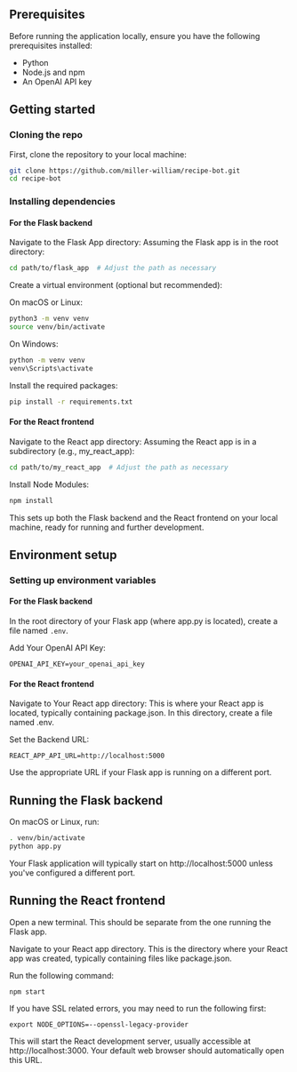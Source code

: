 ## Prerequisites
Before running the application locally, ensure you have the following prerequisites installed:

- Python
- Node.js and npm
- An OpenAI API key

## Getting started
### Cloning the repo
First, clone the repository to your local machine:

```bash
git clone https://github.com/miller-william/recipe-bot.git
cd recipe-bot
```

### Installing dependencies
#### For the Flask backend

Navigate to the Flask App directory:
Assuming the Flask app is in the root directory:

```bash
cd path/to/flask_app  # Adjust the path as necessary
```

Create a virtual environment (optional but recommended):

On macOS or Linux:
```bash
python3 -m venv venv
source venv/bin/activate
```

On Windows:
```cmd
python -m venv venv
venv\Scripts\activate
```

Install the required packages:

```bash
pip install -r requirements.txt
```

#### For the React frontend
Navigate to the React app directory:
Assuming the React app is in a subdirectory (e.g., my_react_app):

```bash
cd path/to/my_react_app  # Adjust the path as necessary
```

Install Node Modules:

```bash
npm install
```

This sets up both the Flask backend and the React frontend on your local machine, ready for running and further development.

## Environment setup
### Setting up environment variables
#### For the Flask backend

In the root directory of your Flask app (where app.py is located), create a file named `.env`.

Add Your OpenAI API Key:

```
OPENAI_API_KEY=your_openai_api_key
```
#### For the React frontend
Navigate to Your React app directory: This is where your React app is located, typically containing package.json.
In this directory, create a file named .env.

Set the Backend URL:
```
REACT_APP_API_URL=http://localhost:5000
```
Use the appropriate URL if your Flask app is running on a different port.

## Running the Flask backend

On macOS or Linux, run:
```bash
. venv/bin/activate
python app.py
```

Your Flask application will typically start on http://localhost:5000 unless you've configured a different port.

## Running the React frontend
Open a new terminal. This should be separate from the one running the Flask app.

Navigate to your React app directory. This is the directory where your React app was created, typically containing files like package.json.

Run the following command:
```
npm start
```

If you have SSL related errors, you may need to run the following first:
```
export NODE_OPTIONS=--openssl-legacy-provider 
```

This will start the React development server, usually accessible at http://localhost:3000. Your default web browser should automatically open this URL.
